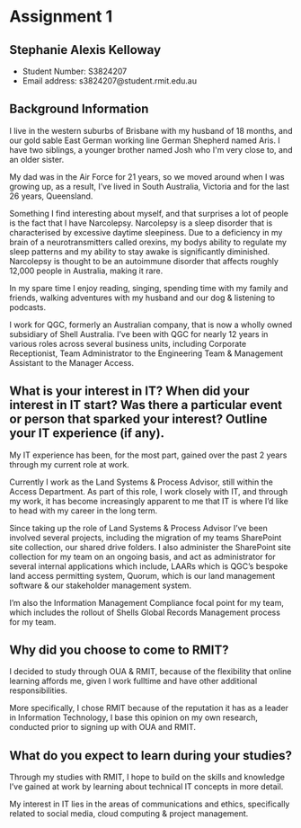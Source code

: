 <!-- HEADER -->
<h1>Assignment 1</h1>
<h2>Stephanie Alexis Kelloway</h2>

<ul>
<li>Student Number: S3824207</li>
<li>Email address: s3824207@student.rmit.edu.au</li>
</ul>
<h2>Background Information</h2>
<body> 
<p>I live in the western suburbs of Brisbane with my husband of 18 months, and our gold sable East German working line German Shepherd named Aris. I have two siblings, a younger brother named Josh who I'm very close to, and an older sister.</p>
<p>My dad was in the Air Force for 21 years, so we moved around when I was growing up, as a result, I’ve lived in South Australia, Victoria and for the last 26 years, Queensland.</p>
<p>Something I find interesting about myself, and that surprises a lot of people is the fact that I have Narcolepsy. Narcolepsy is a sleep disorder that is characterised by excessive daytime sleepiness. Due to a deficiency in my brain of a neurotransmitters called orexins, my bodys ability to regulate my sleep patterns and my ability to stay awake is significantly diminished. Narcolepsy is thought to be an autoimmune disorder that affects roughly 12,000 people in Australia, making it rare.</p>
<p>In my spare time I enjoy reading, singing, spending time with my family and friends, walking adventures with my husband and our dog & listening to podcasts.</P>
<p>I work for QGC, formerly an Australian company, that is now a wholly owned subsidiary of Shell Australia. I’ve been with QGC for nearly 12 years in various roles across several business units, including Corporate Receptionist, Team Administrator to the Engineering Team & Management Assistant to the Manager Access.</P>
</body>

<h2>What is your interest in IT? When did your interest in IT start? Was there a particular event or person that sparked your interest? Outline your IT experience (if any).</h2>
<body>
<p>My IT experience has been, for the most part, gained over the past 2 years through my current role at work. </p>
<p>Currently I work as the Land Systems & Process Advisor, still within the Access Department. As part of this role, I work closely with IT, and through my work, it has become increasingly apparent to me that IT is where I’d like to head with my career in the long term.</p>
<p> Since taking up the role of Land Systems & Process Advisor I’ve been involved several projects, including the migration of my teams SharePoint site collection, our shared drive folders. I also administer the SharePoint site collection for my team on an ongoing basis, and act as administrator for several internal applications which include, LAARs which is QGC’s bespoke land access permitting system, Quorum, which is our land management software & our stakeholder management system. </p>
<p>I’m also the Information Management Compliance focal point for my team, which includes the rollout of Shells Global Records Management process for my team.</p>
</body>

<h2>Why did you choose to come to RMIT?</h2>
<body>
<p>I decided to study through OUA & RMIT, because of the flexibility that online learning affords me, given I work fulltime and have other additional responsibilities.</p>
<p>More specifically, I chose RMIT because of the reputation it has as a leader in Information Technology, I base this opinion on my own research, conducted prior to signing up with OUA and RMIT.</P>
</body>

<h2>What do you expect to learn during your studies?</h2>
<body>
<p>Through my studies with RMIT, I hope to build on the skills and knowledge I’ve gained at work by learning about technical IT concepts in more detail.</p>
<p>My interest in IT lies in the areas of communications and ethics, specifically related to social media, cloud computing & project management.</p>
</body>

